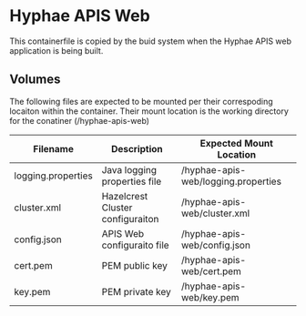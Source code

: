 # Hyphae APIS Web

This containerfile is copied by the buid system when the Hyphae APIS web application is being built.

## Volumes

The following files are expected to be mounted per their correspoding locaiton within the container.  Their mount location is the working directory for the conatiner (/hyphae-apis-web)

| Filename              | Description                       | Expected Mount Location                   |
|-------------------    |-----------------------            | ------------------------                  |
| logging.properties    | Java logging properties file      | /hyphae-apis-web/logging.properties       |
| cluster.xml           | Hazelcrest Cluster configuraiton  | /hyphae-apis-web/cluster.xml              |
| config.json           | APIS Web configuraito file        | /hyphae-apis-web/config.json              |
| cert.pem              | PEM public key                    | /hyphae-apis-web/cert.pem                 |
| key.pem               | PEM private key                   | /hyphae-apis-web/key.pem                  |